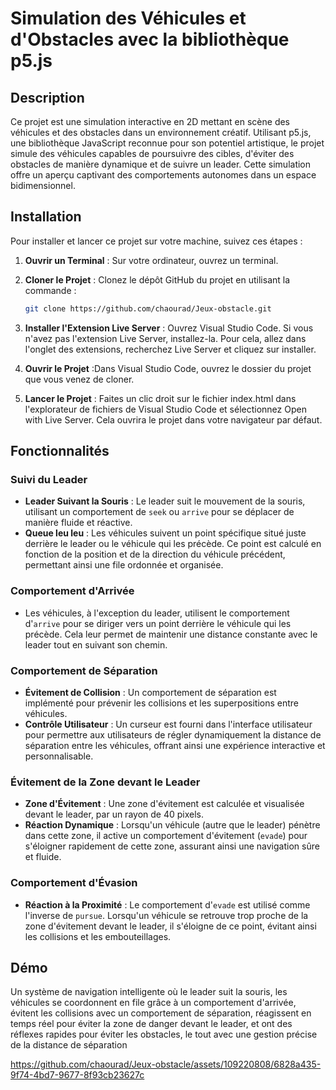  # Simulation des Véhicules et d'Obstacles avec la bibliothèque p5.js

## Description
Ce projet est une simulation interactive en 2D mettant en scène des véhicules et des obstacles dans un environnement créatif. Utilisant p5.js, une bibliothèque JavaScript reconnue pour son potentiel artistique, le projet simule des véhicules capables de poursuivre des cibles, d'éviter des obstacles de manière dynamique et de suivre un leader. Cette simulation offre un aperçu captivant des comportements autonomes dans un espace bidimensionnel.


## Installation 

Pour installer et lancer ce projet sur votre machine, suivez ces étapes :

1. **Ouvrir un Terminal** : Sur votre ordinateur, ouvrez un terminal.

2. **Cloner le Projet** : Clonez le dépôt GitHub du projet en utilisant la commande :
   ```bash
   git clone https://github.com/chaourad/Jeux-obstacle.git
3. **Installer l'Extension Live Server** : Ouvrez Visual Studio Code. Si vous n'avez pas l'extension Live Server, installez-la. Pour cela, allez dans l'onglet des extensions, recherchez Live Server et cliquez sur installer.

4. **Ouvrir le Projet** :Dans Visual Studio Code, ouvrez le dossier du projet que vous venez de cloner.

5.  **Lancer le Projet** : Faites un clic droit sur le fichier index.html dans l'explorateur de fichiers de Visual Studio Code et sélectionnez Open with Live Server. Cela ouvrira le projet dans votre navigateur par défaut.

## Fonctionnalités

### Suivi du Leader
- **Leader Suivant la Souris** : Le leader suit le mouvement de la souris, utilisant un comportement de `seek` ou `arrive` pour se déplacer de manière fluide et réactive.
- **Queue leu leu** : Les véhicules suivent un point spécifique situé juste derrière le leader ou le véhicule qui les précède. Ce point est calculé en fonction de la position et de la direction du véhicule précédent, permettant ainsi une file ordonnée et organisée.

### Comportement d'Arrivée
- Les véhicules, à l'exception du leader, utilisent le comportement d'`arrive` pour se diriger vers un point derrière le véhicule qui les précède. Cela leur permet de maintenir une distance constante avec le leader tout en suivant son chemin.

### Comportement de Séparation
- **Évitement de Collision** : Un comportement de séparation est implémenté pour prévenir les collisions et les superpositions entre véhicules.
- **Contrôle Utilisateur** : Un curseur est fourni dans l'interface utilisateur pour permettre aux utilisateurs de régler dynamiquement la distance de séparation entre les véhicules, offrant ainsi une expérience interactive et personnalisable.

### Évitement de la Zone devant le Leader
- **Zone d'Évitement** : Une zone d'évitement est calculée et visualisée devant le leader, par un rayon de 40 pixels.
- **Réaction Dynamique** : Lorsqu'un véhicule (autre que le leader) pénètre dans cette zone, il active un comportement d'évitement (`evade`) pour s'éloigner rapidement de cette zone, assurant ainsi une navigation sûre et fluide.

### Comportement d'Évasion
- **Réaction à la Proximité** : Le comportement d'`evade` est utilisé comme l'inverse de `pursue`. Lorsqu'un véhicule se retrouve trop proche de la zone d'évitement devant le leader, il s'éloigne de ce point, évitant ainsi les collisions et les embouteillages.

## Démo

Un système de navigation intelligente où le leader suit la souris, les véhicules se coordonnent en file grâce à un comportement d'arrivée, évitent les collisions avec un comportement de séparation, réagissent en temps réel pour éviter la zone de danger devant le leader, et ont des réflexes rapides pour éviter les obstacles, le tout avec une gestion précise de la distance de séparation




https://github.com/chaourad/Jeux-obstacle/assets/109220808/6828a435-9f74-4bd7-9677-8f93cb23627c





